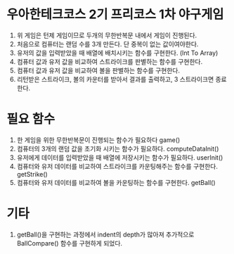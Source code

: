 # 우아한테크코스 2기 프리코스 1차 야구게임

1. 위 게임은 턴제 게임이므로 두개의 무한반복문 내에서 게임이 진행된다.
2. 처음으로 컴퓨터는 랜덤 수를 3개 만든다. 단 중복이 없는 값이여야한다.
3. 유저의 값을 입력받았을 때 배열에 배치시키는 함수를 구현한다. (Int To Array)
4. 컴퓨터 값과 유저 값을 비교하여 스트라이크를 판별하는 함수를 구현한다.
5. 컴퓨터 값과 유저 값을 비교하여 볼을 판별하는 함수를 구현한다.
6. 리턴받은 스트라이크, 볼의 카운터를 받아서 결과를 출력하고, 3 스트라이크면 종료한다.



# 필요 함수

1. 한 게임을 위한 무한반복문이 진행되는 함수가 필요하다 game()
2. 컴퓨터의 3개의 랜덤 값을 초기화 시키는 함수가 필요하다. computeDataInit()
3. 유저에게 데이터를 입력받았을 때 배열에 저장시키는 함수가 필요하다. userInit()
4. 컴퓨터와 유저 데이터를 비교하여 스트라이크를 카운팅해주는 함수를 구현한다. getStrike()
5. 컴퓨터와 유저 데이터를 비교하여 볼을 카운팅하는 함수를 구현한다. getBall()


# 기타
1. getBall()을 구현하는 과정에서 indent의 depth가 많아져 추가적으로 BallCompare() 함수를 구현하게 되었다.
